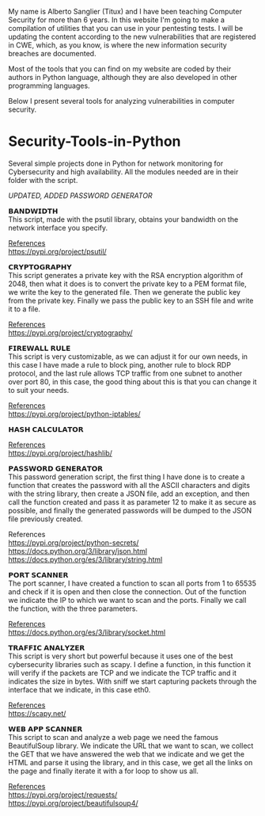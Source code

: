 My name is Alberto Sanglier (Titux) and I have been teaching Computer Security for more than 6 years. In this website I'm going to make a compilation of utilities that you can use in your pentesting tests. I will be updating the content according to the new vulnerabilities that are registered in CWE, which, as you know, is where the new information security breaches are documented.

Most of the tools that you can find on my website are coded by their authors in Python language, although they are also developed in other programming languages.

Below I present several tools for analyzing vulnerabilities in computer security.
# Security-Tools-in-Python
Several simple projects done in Python for network monitoring for Cybersecurity and high availability. All the modules needed are in their folder with the script.

<em>UPDATED, ADDED PASSWORD GENERATOR</em>

𝗕𝗔𝗡𝗗𝗪𝗜𝗗𝗧𝗛
<br>This script, made with the psutil library, obtains your bandwidth on the network interface you specify.

<u>References</u>
<br>https://pypi.org/project/psutil/

𝗖𝗥𝗬𝗣𝗧𝗢𝗚𝗥𝗔𝗣𝗛𝗬
<br>This script generates a private key with the RSA encryption algorithm of 2048, then what it does is to convert the private key to a PEM format file, we write the key to the generated file. Then we generate the public key from the private key. 
Finally we pass the public key to an SSH file and write it to a file.

<u>References</u>
<br>https://pypi.org/project/cryptography/

𝗙𝗜𝗥𝗘𝗪𝗔𝗟𝗟 𝗥𝗨𝗟𝗘
<br>This script is very customizable, as we can adjust it for our own needs, in this case I have made a rule to block ping, another rule to block RDP protocol, and the last rule allows TCP traffic from one subnet to another over port 80, in this case, the good thing about this is that you can change it to suit your needs.

<u>References</u>
<br>https://pypi.org/project/python-iptables/

𝗛𝗔𝗦𝗛 𝗖𝗔𝗟𝗖𝗨𝗟𝗔𝗧𝗢𝗥
<br>

<u>References</u>
<br>https://pypi.org/project/hashlib/

𝗣𝗔𝗦𝗦𝗪𝗢𝗥𝗗 𝗚𝗘𝗡𝗘𝗥𝗔𝗧𝗢𝗥
<br>This password generation script, the first thing I have done is to create a function that creates the password with all the ASCII characters and digits with the string library, then create a JSON file, add an exception, and then call the function created and pass it as parameter 12 to make it as secure as possible, and finally the generated passwords will be dumped to the JSON file previously created.

References</u>
<br>https://pypi.org/project/python-secrets/
<br>https://docs.python.org/3/library/json.html
<br>https://docs.python.org/es/3/library/string.html

𝗣𝗢𝗥𝗧 𝗦𝗖𝗔𝗡𝗡𝗘𝗥
<br>The port scanner, I have created a function to scan all ports from 1 to 65535 and check if it is open and then close the connection. Out of the function we indicate the IP to which we want to scan and the ports. Finally we call the function, with the three parameters. 

<u>References</u>
<br>https://docs.python.org/es/3/library/socket.html

𝗧𝗥𝗔𝗙𝗙𝗜𝗖 𝗔𝗡𝗔𝗟𝗬𝗭𝗘𝗥
<br>This script is very short but powerful because it uses one of the best cybersecurity libraries such as scapy. I define a function, in this function it will verify if the packets are TCP and we indicate the TCP traffic and it indicates the size in bytes. With sniff we start capturing packets through the interface that we indicate, in this case eth0.

<u>References</u>
<br>https://scapy.net/

𝗪𝗘𝗕 𝗔𝗣𝗣 𝗦𝗖𝗔𝗡𝗡𝗘𝗥
<br>This script to scan and analyze a web page we need the famous BeautifulSoup library. We indicate the URL that we want to scan, we collect the GET that we have answered the web that we indicate and we get the HTML and parse it using the library, and in this case, we get all the links on the page and finally iterate it with a for loop to show us all. 

<u>References</u>
<br>https://pypi.org/project/requests/
<br>https://pypi.org/project/beautifulsoup4/


